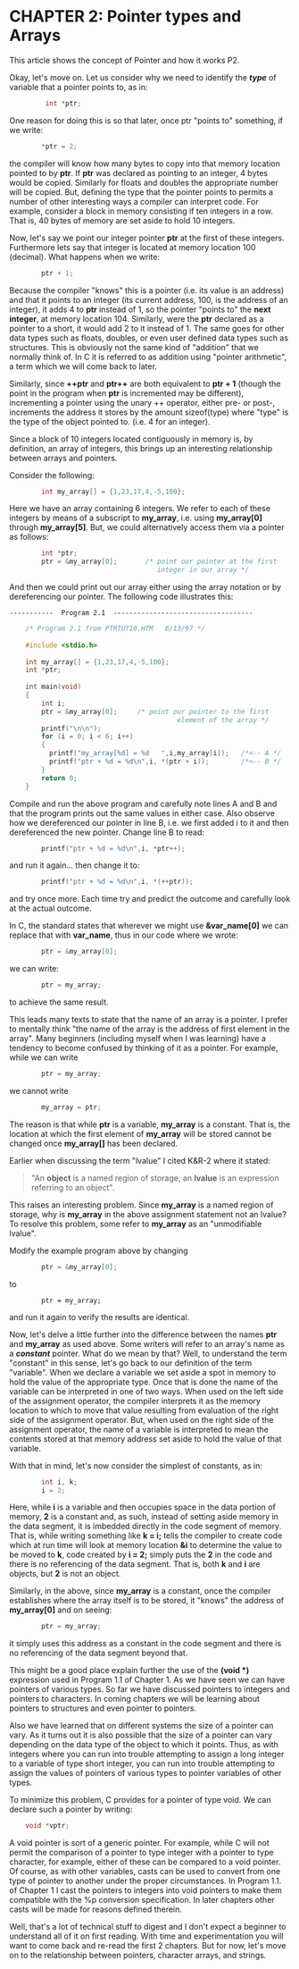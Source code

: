 # CHAPTER 2: Pointer types and Arrays

This article shows the concept of Pointer and how it works P2.

<!--more-->

Okay, let's move on. Let us consider why we need to identify the _**type**_ of variable that a pointer points to, as in:

```c    
         int *ptr;
```   

One reason for doing this is so that later, once ptr "points to" something, if we write:

```c   
        *ptr = 2;
```    

the compiler will know how many bytes to copy into that memory location pointed to by **ptr**. If **ptr** was declared as pointing to an integer, 4 bytes would be copied. Similarly for floats and doubles the appropriate number will be copied. But, defining the type that the pointer points to permits a number of other interesting ways a compiler can interpret code. For example, consider a block in memory consisting if ten integers in a row. That is, 40 bytes of memory are set aside to hold 10 integers.

Now, let's say we point our integer pointer **ptr** at the first of these integers. Furthermore lets say that integer is located at memory location 100 (decimal). What happens when we write:

```c    
        ptr + 1;
```     
    

Because the compiler "knows" this is a pointer (i.e. its value is an address) and that it points to an integer (its current address, 100, is the address of an integer), it adds 4 to **ptr** instead of 1, so the pointer "points to" the **next** **integer**, at memory location 104. Similarly, were the **ptr** declared as a pointer to a short, it would add 2 to it instead of 1. The same goes for other data types such as floats, doubles, or even user defined data types such as structures. This is obviously not the same kind of "addition" that we normally think of. In C it is referred to as addition using "pointer arithmetic", a term which we will come back to later.

Similarly, since **++ptr** and **ptr++** are both equivalent to **ptr + 1** (though the point in the program when **ptr** is incremented may be different), incrementing a pointer using the unary ++ operator, either pre- or post-, increments the address it stores by the amount sizeof(type) where "type" is the type of the object pointed to. (i.e. 4 for an integer).

Since a block of 10 integers located contiguously in memory is, by definition, an array of integers, this brings up an interesting relationship between arrays and pointers.

Consider the following:

```c    
        int my_array[] = {1,23,17,4,-5,100}; 
```    

Here we have an array containing 6 integers. We refer to each of these integers by means of a subscript to **my\_array**, i.e. using **my\_array\[0\]** through **my\_array\[5\]**. But, we could alternatively access them via a pointer as follows:

```c    
        int *ptr;
        ptr = &my_array[0];       /* point our pointer at the first
                                     integer in our array */ 
```    

And then we could print out our array either using the array notation or by dereferencing our pointer. The following code illustrates this:

    
    -----------  Program 2.1  -----------------------------------
```c 
    /* Program 2.1 from PTRTUT10.HTM   6/13/97 */
    
    #include <stdio.h>
    
    int my_array[] = {1,23,17,4,-5,100};
    int *ptr;
    
    int main(void)
    {
        int i;
        ptr = &my_array[0];     /* point our pointer to the first
                                          element of the array */
        printf("\n\n");
        for (i = 0; i < 6; i++)
        {
          printf("my_array[%d] = %d   ",i,my_array[i]);   /*<-- A */
          printf("ptr + %d = %d\n",i, *(ptr + i));        /*<-- B */
        }
        return 0;
    }
```    

Compile and run the above program and carefully note lines A and B and that the program prints out the same values in either case. Also observe how we dereferenced our pointer in line B, i.e. we first added i to it and then dereferenced the new pointer. Change line B to read:

```c   
        printf("ptr + %d = %d\n",i, *ptr++);
```    

and run it again... then change it to:

```c    
        printf("ptr + %d = %d\n",i, *(++ptr));
```    

and try once more. Each time try and predict the outcome and carefully look at the actual outcome.

In C, the standard states that wherever we might use **&var\_name\[0\]** we can replace that with **var\_name**, thus in our code where we wrote:

```c    
        ptr = &my_array[0];
```                

we can write:

```c    
        ptr = my_array;
```          

to achieve the same result.

This leads many texts to state that the name of an array is a pointer. I prefer to mentally think "the name of the array is the address of first element in the array". Many beginners (including myself when I was learning) have a tendency to become confused by thinking of it as a pointer. For example, while we can write

```c    
        ptr = my_array;
```    

we cannot write

```c    
        my_array = ptr;
```    

The reason is that while **ptr** is a variable, **my\_array** is a constant. That is, the location at which the first element of **my\_array** will be stored cannot be changed once **my\_array\[\]** has been declared.

Earlier when discussing the term "lvalue" I cited K&R-2 where it stated:

> "An **object** is a named region of storage; an **lvalue** is an expression referring to an object".

This raises an interesting problem. Since **my\_array** is a named region of storage, why is **my\_array** in the above assignment statement not an lvalue? To resolve this problem, some refer to **my\_array** as an "unmodifiable lvalue".

Modify the example program above by changing

```c    
        ptr = &my_array[0];
```    

to

```    
        ptr = my_array;
```    

and run it again to verify the results are identical.

Now, let's delve a little further into the difference between the names **ptr** and **my\_array** as used above. Some writers will refer to an array's name as a _**constant**_ pointer. What do we mean by that? Well, to understand the term "constant" in this sense, let's go back to our definition of the term "variable". When we declare a variable we set aside a spot in memory to hold the value of the appropriate type. Once that is done the name of the variable can be interpreted in one of two ways. When used on the left side of the assignment operator, the compiler interprets it as the memory location to which to move that value resulting from evaluation of the right side of the assignment operator. But, when used on the right side of the assignment operator, the name of a variable is interpreted to mean the contents stored at that memory address set aside to hold the value of that variable.

With that in mind, let's now consider the simplest of constants, as in:

```c    
        int i, k;
        i = 2;
```    

Here, while **i** is a variable and then occupies space in the data portion of memory, **2** is a constant and, as such, instead of setting aside memory in the data segment, it is imbedded directly in the code segment of memory. That is, while writing something like **k = i;** tells the compiler to create code which at run time will look at memory location **&i** to determine the value to be moved to **k**, code created by **i = 2;** simply puts the **2** in the code and there is no referencing of the data segment. That is, both **k** and **i** are objects, but **2** is not an object.

Similarly, in the above, since **my\_array** is a constant, once the compiler establishes where the array itself is to be stored, it "knows" the address of **my\_array\[0\]** and on seeing:

```c    
        ptr = my_array;
```    

it simply uses this address as a constant in the code segment and there is no referencing of the data segment beyond that.

This might be a good place explain further the use of the **(void \*)** expression used in Program 1.1 of Chapter 1. As we have seen we can have pointers of various types. So far we have discussed pointers to integers and pointers to characters. In coming chapters we will be learning about pointers to structures and even pointer to pointers.

Also we have learned that on different systems the size of a pointer can vary. As it turns out it is also possible that the size of a pointer can vary depending on the data type of the object to which it points. Thus, as with integers where you can run into trouble attempting to assign a long integer to a variable of type short integer, you can run into trouble attempting to assign the values of pointers of various types to pointer variables of other types.

To minimize this problem, C provides for a pointer of type void. We can declare such a pointer by writing:

```c    
    void *vptr;
```    

A void pointer is sort of a generic pointer. For example, while C will not permit the comparison of a pointer to type integer with a pointer to type character, for example, either of these can be compared to a void pointer. Of course, as with other variables, casts can be used to convert from one type of pointer to another under the proper circumstances. In Program 1.1. of Chapter 1 I cast the pointers to integers into void pointers to make them compatible with the %p conversion specification. In later chapters other casts will be made for reasons defined therein.

Well, that's a lot of technical stuff to digest and I don't expect a beginner to understand all of it on first reading. With time and experimentation you will want to come back and re-read the first 2 chapters. But for now, let's move on to the relationship between pointers, character arrays, and strings.

<!--[Chapter 3: Pointers and Strings](ch3x.md)

[Back to Table of Contents](pointers.md)-->

